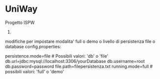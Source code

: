 # UniWay
Progetto ISPW


1. 
modifiche per impostare modalita' full o demo o livello di persistenza file o database
config.properties:

persistence.mode=file   # Possibili valori: 'db' o 'file'
db.url=jdbc:mysql://localhost:3306/yourDatabase
db.username=root
db.password=password
file.path=filepersistenza.txt
running.mode=full   # possibili valori: 'full' o 'demo'